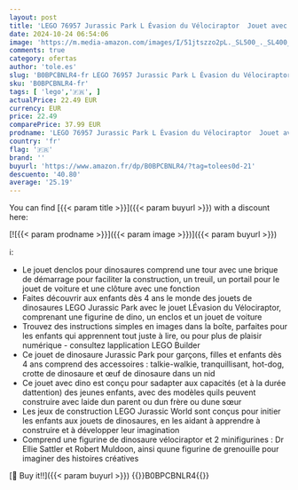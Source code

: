 ```yaml
---
layout: post
title: 'LEGO 76957 Jurassic Park L Évasion du Vélociraptor  Jouet avec Dinosaure pour Garçons  Filles  Enfants à Partir de 4 Ans  Jeu avec Figurine Dino  Voiture Tout-Terrain et 2 Minifigurines'
date: 2024-10-24 06:54:06
image: 'https://m.media-amazon.com/images/I/51jtszzo2pL._SL500_._SL400_.jpg'
comments: true
category: ofertas
author: 'tole.es'
slug: 'B0BPCBNLR4-fr LEGO 76957 Jurassic Park L Évasion du Vélociraptor Jouet...'
sku: 'B0BPCBNLR4-fr'
tags: [ 'lego','🇫🇷', ]
actualPrice: 22.49 EUR
currency: EUR
price: 22.49
comparePrice: 37.99 EUR
prodname: 'LEGO 76957 Jurassic Park L Évasion du Vélociraptor  Jouet avec Dinosaure pour Garçons  Filles  Enfants à Partir de 4 Ans  Jeu avec Figurine Dino  Voiture Tout-Terrain et 2 Minifigurines'
country: 'fr'
flag: '🇫🇷'
brand: ''
buyurl: 'https://www.amazon.fr/dp/B0BPCBNLR4/?tag=tolees0d-21'
descuento: '40.80'
average: '25.19'
---
```


You can find [{{< param title >}}]({{< param buyurl >}}) with a discount here:

[![{{< param prodname >}}]({{< param image >}})]({{< param buyurl >}})

ℹ️:

- Le jouet denclos pour dinosaures comprend une tour avec une brique de démarrage pour faciliter la construction, un treuil, un portail pour le jouet de voiture et une clôture avec une fonction
- Faites découvrir aux enfants dès 4 ans le monde des jouets de dinosaures LEGO Jurassic Park avec le jouet LÉvasion du Vélociraptor, comprenant une figurine de dino, un enclos et un jouet de voiture
- Trouvez des instructions simples en images dans la boîte, parfaites pour les enfants qui apprennent tout juste à lire, ou pour plus de plaisir numérique - consultez lapplication LEGO Builder
- Ce jouet de dinosaure Jurassic Park pour garçons, filles et enfants dès 4 ans comprend des accessoires : talkie-walkie, tranquillisant, hot-dog, crotte de dinosaure et œuf de dinosaure dans un nid
- Ce jouet avec dino est conçu pour sadapter aux capacités (et à la durée dattention) des jeunes enfants, avec des modèles quils peuvent construire avec laide dun parent ou dun frère ou dune sœur
- Les jeux de construction LEGO Jurassic World sont conçus pour initier les enfants aux jouets de dinosaures, en les aidant à apprendre à construire et à développer leur imagination
- Comprend une figurine de dinosaure vélociraptor et 2 minifigurines : Dr Ellie Sattler et Robert Muldoon, ainsi quune figurine de grenouille pour imaginer des histoires créatives

[🛒 Buy it!!]({{< param buyurl >}})
{{<world>}}B0BPCBNLR4{{</world>}}
